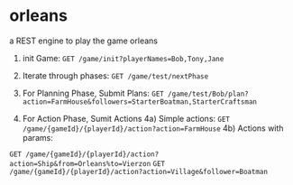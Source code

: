 # orleans

a REST engine to play the game orleans

1) init Game:
`GET /game/init?playerNames=Bob,Tony,Jane`

2) Iterate through phases:
`GET /game/test/nextPhase`

3) For Planning Phase, Submit Plans:
`GET /game/test/Bob/plan?action=FarmHouse&followers=StarterBoatman,StarterCraftsman`

4) For Action Phase, Sumit Actions
4a) Simple actions: `GET /game/{gameId}/{playerId}/action?action=FarmHouse`
4b) Actions with params:

`GET /game/{gameId}/{playerId}/action?action=Ship&from=Orleans%to=Vierzon`
`GET /game/{gameId}/{playerId}/action?action=Village&follower=Boatman`